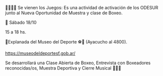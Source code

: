 ⛹🏾‍♀🤼 Se vienen los Juegos: Es una actividad de activación de los ODESUR junto al Nueva Oportunidad de Muestra y clase de Boxeo.

📅 Sábado 18/10

15 a 18 hs.

📍Explanada del Museo del Deporte ⚽🥊 (Ayacucho al 4800).

https://museodeldeportesf.gob.ar/

Se desarrollará una Clase Abierta de Boxeo, Entrevista con Boxeadores reconocidas/os, Muestra Deportiva y Cierre Musical 🤼🥊🎤
